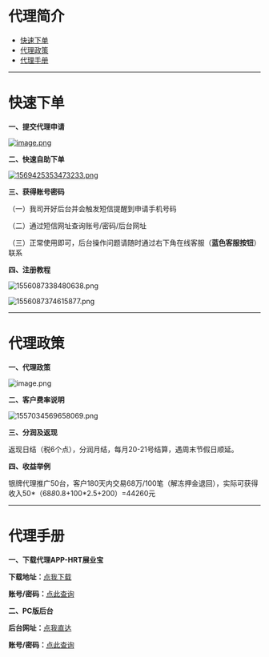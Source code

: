 # 代理简介

- [快速下单](#快速下单)
- [代理政策](#代理政策)
- [代理手册](#代理手册)



---

# 快速下单



**一、提交代理申请**

[![image.png](https://cos.zjkmkj.com/media/2024/08/20/d8e5bc5d0c71000c20edf70d5b85970e-2.webp)](https://jinshuju.net/f/LEus0w)



**二、快速自助下单**

[![1569425353473233.png](https://cos.zjkmkj.com/media/2024/08/20/b1e6a40d39de340ca25aec09ac8e07e3-2.webp)](https://kmbk.zjkmkj.com/Index/194)

**三、获得账号密码**



（一）我司开好后台并会触发短信提醒到申请手机号码

（二）通过短信网址查询账号/密码/后台网址

（三）正常使用即可，后台操作问题请随时通过右下角在线客服（**蓝色客服按钮**）联系

**四、注册教程**



![1556087338480638.png](https://cos.zjkmkj.com/media/2024/08/20/d0cab91813ab03d0888486f0c77cefe5-2.webp)

![1556087374615877.png](https://cos.zjkmkj.com/media/2024/08/20/627a8373d2a6955781375b0a9a4c7ef8-2.webp)





------

# 代理政策

**一、代理政策**



![image.png](https://cos.zjkmkj.com/media/2024/08/20/fa0c38f5b5105e01c2cc784eee18afaf-2.webp)



**二、客户费率说明**



![1557034569658069.png](https://cos.zjkmkj.com/media/2024/08/20/85458f5e35b8648a917815fad4b106c5-2.webp)



**三、分润及返现**

返现日结（税6个点），分润月结，每月20-21号结算，遇周末节假日顺延。



**四、收益举例**

银牌代理推广50台，客户180天内交易68万/100笔（解冻押金退回），实际可获得收入50*（68*8*0.8+100*2.5+200）=44260元

------

# 代理手册

**一、下载代理APP-HRT展业宝**

**下载地址：**[点我下载](https://download.hrtpayment.com/download/hrtapp_zyb.html)

**账号/密码：**[点此查询](http://u.zjkmkj.com/QfU36)

**二、PC版后台**

**后台网址：**[点我直达](https://merch.hrtpayment.com/HrtApp)

**账号/密码：**[点此查询](http://u.zjkmkj.com/QfU36)